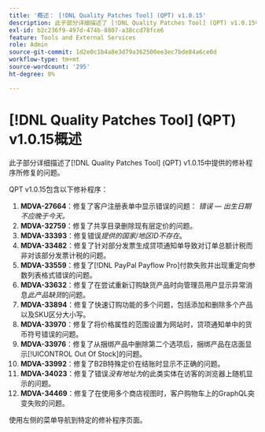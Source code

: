 ```yaml
---
title: '概述： [!DNL Quality Patches Tool] (QPT) v1.0.15'
description: 此子部分详细描述了 [!DNL Quality Patches Tool] (QPT) v1.0.15中提供的修补程序所修复的问题。
exl-id: b2c236f9-497d-474b-8807-a38ccd78fce6
feature: Tools and External Services
role: Admin
source-git-commit: 1d2e0c1b4a8e3d79a362500ee3ec7bde84a6ce0d
workflow-type: tm+mt
source-wordcount: '295'
ht-degree: 0%

---
```


# [!DNL Quality Patches Tool] (QPT) v1.0.15概述

此子部分详细描述了[!DNL Quality Patches Tool] (QPT) v1.0.15中提供的修补程序所修复的问题。

QPT v1.0.15包含以下修补程序：

1. **MDVA-27664**：修复了客户注册表单中显示错误的问题： *错误 — 出生日期不应晚于今天。*
1. **MDVA-32759**：修复了共享目录删除现有层定价的问题。
1. **MDVA-33393**：修复错误&#x200B;*提供的国家/地区ID不存在*。
1. **MDVA-33482**：修复了针对部分发票生成贷项通知单导致对订单总额计税而非对该部分发票计税的问题。
1. **MDVA-33559**：修复了[!DNL PayPal Payflow Pro]付款失败并出现重定向参数列表格式错误的问题。
1. **MDVA-33632**：修复了在尝试重新订购缺货产品时向管理员用户显示异常消息&#x200B;*此产品缺货*&#x200B;的问题。
1. **MDVA-33894**：修复了快速订购功能的多个问题，包括添加和删除多个产品以及SKU区分大小写。
1. **MDVA-33970**：修复了将价格属性的范围设置为网站时，贷项通知单中的货币符号错误的问题。
1. **MDVA-33976**：修复了从捆绑产品中删除第二个选项后，捆绑产品在店面显示[!UICONTROL Out Of Stock]的问题。
1. **MDVA-33992**：修复了B2B特殊定价在结账时显示不正确的问题。
1. **MDVA-34023**：修复了错误&#x200B;*没有地址为*&#x200B;的此类实体在访客的浏览器上随机显示的问题。
1. **MDVA-34469**：修复了在使用多个商店视图时，客户购物车上的GraphQL突变失败的问题。

使用左侧的菜单导航到特定的修补程序页面。
